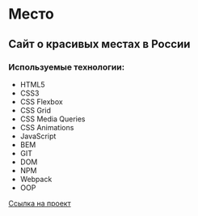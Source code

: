 # Место

## Cайт о красивых местах в России

### Используемые технологии:

- HTML5
- CSS3
- CSS Flexbox
- CSS Grid
- CSS Media Queries
- CSS Animations
- JavaScript
- BEM
- GIT
- DOM
- NPM
- Webpack
- OOP

[Ссылка на проект](https://gamecattt.github.io/mesto)
